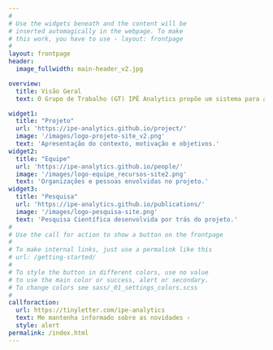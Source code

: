 ```yaml
---
#
# Use the widgets beneath and the content will be
# inserted automagically in the webpage. To make
# this work, you have to use › layout: frontpage
#
layout: frontpage
header:
  image_fullwidth: main-header_v2.jpg

overview:
  title: Visão Geral
  text: O Grupo de Trabalho (GT) IPÊ Analytics propõe um sistema para analisar os dados coletados pelos monitoramentos existentes na rede IPÊ usando técnicas de Análise de Grandes Volumes de Dados (Big Data Analytics). O principal objetivo é fornecer informações mais valiosas para amparar a gerência de operações, a engenharia de tráfego e o planejamento da rede.

widget1:
  title: "Projeto"
  url: 'https://ipe-analytics.github.io/project/'
  image: '/images/logo-projeto-site_v2.png'
  text: 'Apresentação do contexto, motivação e objetivos.'
widget2:
  title: "Equipe"
  url: 'https://ipe-analytics.github.io/people/'
  image: '/images/logo-equipe_recursos-site2.png'
  text: 'Organizações e pessoas envolvidas no projeto.'
widget3:
  title: "Pesquisa"
  url: 'https://ipe-analytics.github.io/publications/'
  image: '/images/logo-pesquisa-site.png'
  text: 'Pesquisa Científica desenvolvida por trás do projeto.'
#
# Use the call for action to show a button on the frontpage
#
# To make internal links, just use a permalink like this
# url: /getting-started/
#
# To style the button in different colors, use no value
# to use the main color or success, alert or secondary.
# To change colors see sass/_01_settings_colors.scss
#
callforaction:
  url: https://tinyletter.com/ipe-analytics
  text: Me mantenha informado sobre as novidades ›
  style: alert
permalink: /index.html
---
```

